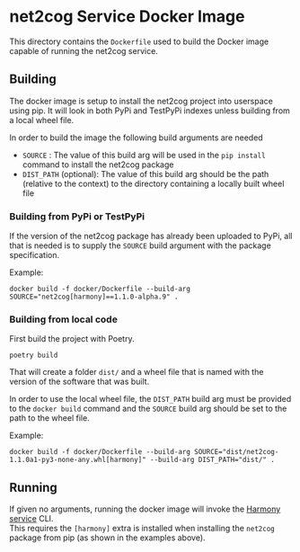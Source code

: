 # net2cog Service Docker Image

This directory contains the `Dockerfile` used to build the Docker image capable of running the net2cog service.

## Building

The docker image is setup to install the net2cog project into userspace using pip. It will look
in both PyPi and TestPyPi indexes unless building from a local wheel file.

In order to build the image the following build arguments are needed

- `SOURCE` : The value of this build arg will be used in the `pip install` command to install the net2cog package 
- `DIST_PATH` (optional): The value of this build arg should be the path (relative to the context) to the directory containing a locally built wheel file 

### Building from PyPi or TestPyPi

If the version of the net2cog package has already been uploaded to PyPi, all that is needed is to supply
the `SOURCE` build argument with the package specification.  

Example:

```shell script
docker build -f docker/Dockerfile --build-arg SOURCE="net2cog[harmony]==1.1.0-alpha.9" .
```

### Building from local code

First build the project with Poetry.

```
poetry build
```

That will create a folder `dist/` and a wheel file that is named with the version of the software that was built. 

In order to use the local wheel file, the `DIST_PATH` build arg must be provided to the `docker build` command
and the `SOURCE` build arg should be set to the path to the wheel file.

Example:

```shell script
docker build -f docker/Dockerfile --build-arg SOURCE="dist/net2cog-1.1.0a1-py3-none-any.whl[harmony]" --build-arg DIST_PATH="dist/" .
```

## Running

If given no arguments, running the docker image will invoke the [Harmony service](https://github.com/nasa/harmony-service-lib-py) CLI.  
This requires the `[harmony]` extra is installed when installing the `net2cog` package from pip (as shown in the examples above).

